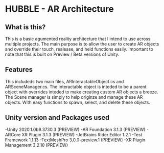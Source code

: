 # HUBBLE - AR Architecture 

## What is this?
  This is a basic agumented reality architecture that I intend to use across multiple projects. The main purpose is to allow the user to create  AR objects and override their touch, realease, and held functions easily.
  Important to note that this is built on Preview / Beta versions of Unity.
  
## Features
  This includeds two main files, ARInteractableObject.cs and ARSceneManager.cs. The interactable object is inteded to be a parent object with overrides inteded to make creating custom AR objects a breeze. The Scene manager is simply to help originze and manage these AR objects. With easy functions to spawn, select, and delete these objects. 
  
## Unity version and Packages used
  -Unity 2020.1.0b9.3730.3 (PREVIEW)
  -AR Foundation 3.1.3 (PREVIEW)
  -ARCore XR Plugin 3.1.3 (PREVIEW)
  -JetBrains Rider Editor 1.2.1
  -Test Framework 1.1.13
  -TextMeshPro 3.0.0-preview.1 (PREVIEW)
  -XR Plugin Management 3.2.10 (PREVIEW)
  

